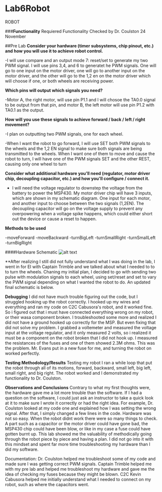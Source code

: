 Lab6Robot
=========

ROBOT

###**Functionality**
Requiered Functionality Checked by Dr. Coulston 24 November

##Pre Lab
**Consider your hardware (timer subsystems, chip pinout, etc.) and how you will use it to achieve robot control.**

-I will use compare and an output mode 7: reset/set to generate my two PWM signal. I will use pins 3,4, and 6 to generatet he PWM signals.  One will go to one input on the motor driver, one will go to another input on the motor driver, and the other will go to the 1,2 en on the motor driver which will choose if one, or both wheels are receiving power.

**Which pins will output which signals you need?**

-Motor A, the right motor, will use pin P1.1 and I will chosoe the TA0.0 signal to be output from that pin, and motor B, the left motor will use pin P1.2 with TA0.1 as the output.  

**How will you use these signals to achieve forward / back / left / right movement?**

-I plan on outputting two PWM signals, one for each wheel.

-When I want the robot to go forward, I will use SET both PWM signals to the wheels and the 1,2 EN signal to make sure both signals are being transmitted to the wheels.  When I want one of them to move and cause the robot to turn, I will have one of the PWM signals SET and the other REST, causing only one wheel to turn

**Consider what additional hardware you'll need (regulator, motor driver chip, decoupling capacitor, etc.) and how you'll configure / connect it.**

-	I will need the voltage regulator to downstep the voltage from the battery to power the MSP430.  My motor driver chip will have 3 inputs, which are shown in my schematic diagram.  One input for each motor, and another input to choose between the two signals (1,2EN).  The decoupling capacitor will go on the voltage supply to prevent any overpowering when a voltage spike happens, which could either short out the device or cause a reset to happen.


**Methods to be used**

-moveForward
-moveBackward
-turnBigLeft
-turnSmallRight
-turnSmallLeft
-turnBigRight

####Hardware Schematic
![alt text](http://i61.tinypic.com/2vxoyrt.png)

**After realizing I still did not fully understand what I was doing in the lab, I went in for EI with Captain Trimble and we talked about what I needed to to to turn the wheels.  Chaning my initial plan, I decided to go with sending two pulse with modulation signals to each wheel, using set/reset and set to vary the PWM signal depending on what I wanted the robot to do.  An updated final schematic is below.


**Debugging**
I did not have much trouble figuring out the code, but I struggled hooking up the robot correctly.  I hooked up my wires and everything and ran my code on C2C Cabusora's robot, and it worked fine.  So i figured out that i must have connected everything wrong on my robot, or their wasa component broken.  I troubleshooted some more and realized I did not have a ground hooked up correctly for the MSP.  But even fixing that did not solve my problem.  I grabbed a voltemeter and measured the voltage input at the voltage regulator, and it only measured 2 volts, so i realized it must be a component on the robot broken that I did not hook up.  I measured the resistances of the fuses and one of them showed 2.3M ohms.  This was the problem.  Mr. Evans put in a new fuse for me, and turning the robot on worked perfectly.  

**Testing Methodology/Results**
Testing my robot I ran a while loop that put the robot through all of its motions, forward, backward, small left, big left, small right, and big right.  The robot worked and I demonstrated my functionality to Dr. Coulston.

**Observations and Conclusions**
Contrary to what my first thoughts were, the hardware gave me a lot more trouble than the software.  If I had a question on the software, I could just ask an instructor to take a quick look at it to make sure I wrote it correctly or had the right idea.  For example, Dr. Coulston looked at my code one and explained how I was setting the wrong signal.  After that, I simply changed a few lines in the code.  Hardware was not so easy.  When the robot didnt work there were so many things to check.  A part such as a capacitor or the motor driver could have gone bad, the MSP430 chip could have been blow, or like in my case a fuse could have gotten burnt up.  This lab showed me the valuability of methodically going through the robot piece by piece and having a plan.  I did not go into it with this mindset and spent far more time troubleshooting my hardware than I did my software.

Documentation: Dr. Coulston helped me troubleshoot some of my code and made sure I was getting correct PWM signals.  Captain Trimble helped me with my pre lab and helped me troubleshoot my hardware and gave me the idea of checking my fuses because they might be blown.  C2C Kevin Cabusora helped me initially understand what I needed to connect on my robot, such as where the capacitors went.  



